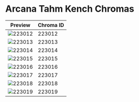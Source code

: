 # Arcana Tahm Kench Chromas

| Preview | Chroma ID |
|---------|-----------|
| ![223012](https://raw.communitydragon.org/latest/plugins/rcp-be-lol-game-data/global/default/v1/champion-chroma-images/223/223012.png) | 223012 |
| ![223013](https://raw.communitydragon.org/latest/plugins/rcp-be-lol-game-data/global/default/v1/champion-chroma-images/223/223013.png) | 223013 |
| ![223014](https://raw.communitydragon.org/latest/plugins/rcp-be-lol-game-data/global/default/v1/champion-chroma-images/223/223014.png) | 223014 |
| ![223015](https://raw.communitydragon.org/latest/plugins/rcp-be-lol-game-data/global/default/v1/champion-chroma-images/223/223015.png) | 223015 |
| ![223016](https://raw.communitydragon.org/latest/plugins/rcp-be-lol-game-data/global/default/v1/champion-chroma-images/223/223016.png) | 223016 |
| ![223017](https://raw.communitydragon.org/latest/plugins/rcp-be-lol-game-data/global/default/v1/champion-chroma-images/223/223017.png) | 223017 |
| ![223018](https://raw.communitydragon.org/latest/plugins/rcp-be-lol-game-data/global/default/v1/champion-chroma-images/223/223018.png) | 223018 |
| ![223019](https://raw.communitydragon.org/latest/plugins/rcp-be-lol-game-data/global/default/v1/champion-chroma-images/223/223019.png) | 223019 |